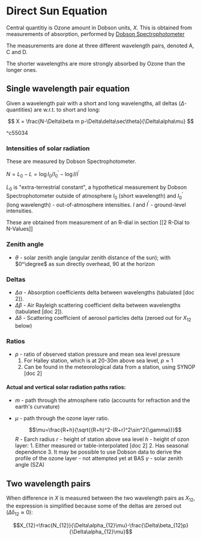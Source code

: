# Direct Sun Equation
Central quantitiy is Ozone amount in Dobson units, $X$. This is obtained from measurements of absorption, performed by [Dobson Spectrophotometer](https://www.jma-net.go.jp/kousou/obs_third_div/ozone/ozone_dob-e.html)

The measurements are done at three different wavelength pairs, denoted A, C and D.

The shorter wavelengths are more strongly absorbed by Ozone than the longer ones. 

## Single wavelength pair equation
Given a wavelength pair with a short and long wavelengths, all deltas ($\Delta$-quantities) are w.r.t. to short and long:

$$
X = \frac{N-\Delta\beta m p-\Delta\delta\sec\theta}{\Delta\alpha\mu}
$$

^c55034

### Intensities of solar radiation
These are measured by Dobson Spectrophotometer.

$N=L_0-L=\log{I_0/I_0^\prime}-\log{I/I^\prime}$ 

$L_0$ is "extra-terrestrial constant", a hypothetical measurement by Dobson Spectrophotometer outside of atmosphere
$I_0$ (short wavelength) and $I_0^\prime$ (long wavelength) - out-of-atmosphere intensities. 
 $I$ and $I^\prime$ - ground-level intensities. 
 
These are obtained from measurement of an R-dial in section [[2 R-Dial to N-Values]]

### Zenith angle
* $\theta$ - solar zenith angle (angular zenith distance of the sun); with $0^\degree$ as sun directly overhead, 90 at the horizon

### Deltas
* $\Delta\alpha$ - Absorption coefficients delta between wavelengths (tabulated [doc 2]).
* $\Delta\beta$ - Air Rayleigh scattering coefficient delta between wavelengths (tabulated [doc 2]).
* $\Delta\delta$ - Scattering coefficient of aerosol particles delta (zeroed out for $X_{12}$ below)

### Ratios
* $p$ - ratio of observed station pressure and mean sea level pressure
	1. For Halley station, which is at 20-30m above sea level, $p\approx1$
	2. Can be found in the meteorological data from a station, using SYNOP [doc 2]

#### Actual and vertical solar radiation paths ratios:
* $m$ - path through the atmosphere ratio (accounts for refraction and the earth's curvature)

* $\mu$ - path through the ozone layer ratio. 

	$$\mu=\frac{R+h}{\sqrt{(R+h)^2-(R+r)^2\sin^2{\gamma}}}$$
	$R$ - Earch radius
	$r$ - height of station above sea level
	$h$ - height of ozon layer: 
		1. Either measured or table-interpolated [doc 2]
		2. Has seasonal dependence
		3. It may be possible to use Dobson data to derive the profile of the ozone layer - not attempted yet at BAS
	$\gamma$ - solar zenith angle (SZA)
	
## Two wavelength pairs
When difference in $X$ is measured between the two wavelength pairs as $X_{12}$, the expression is simplified because some of the deltas are zeroed out ($\Delta\delta_{12}\approx0$):

$$X_{12}=\frac{N_{12}}{\Delta\alpha_{12}\mu}-\frac{\Delta\beta_{12}p}{\Delta\alpha_{12}\mu}$$



